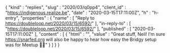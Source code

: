 {
  "kind" : "replies",
  "slug" : "2020/03/q0pp4",
  "client_id" : "https://indigenous.realize.be",
  "date" : "2020-03-15T17:11:00Z",
  "h" : "h-entry",
  "properties" : {
    "name" : [ "Reply to https://doubleloop.net/2020/03/15/6592/" ],
    "in-reply-to" : [ "https://doubleloop.net/2020/03/15/6592/" ],
    "published" : [ "2020-03-15T17:11:00Z" ],
    "content" : [ {
      "html" : "",
      "value" : "Great stuff, Neil! I'm sure https://snarfed.org will also be happy to hear how easy the Bridgy setup was for Meetup 👍🏽"
    } ]
  }
}
